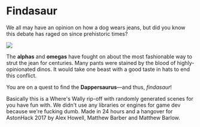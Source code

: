 # Findasaur

We all may have an opinion on how a dog wears jeans, but did you know this debate has raged on since prehistoric times?

![](https://i.gjcdn.net/data/games/4/197/296947/media/game-description/alpha+and+omega-dennpdzn.png)

The **alphas** and **omegas** have fought on about the most fashionable way to strut the jean for centuries. Many pants were stained by the blood of highly-opinionated dinos. It would take one beast with a good taste in hats to end this conflict.

You are on a quest to find the **Dappersaurus**—and thus, *findasaur*!

Basically this is a Where's Wally rip-off with randomly generated scenes for you have fun with. We didn't use any libraries or engines for game dev because we're fucking dumb. Made in 24 hours and a hangover for AstonHack 2017 by Alex Howell, Matthew Barber and Matthew Barlow.
